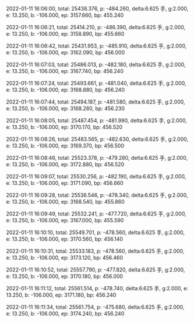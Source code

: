 2022-01-11 16:06:00, total: 25438.376, p: -484.260, delta:6.625 手, g:2.000, e: 13.250, b: -106.000, ep: 3157.660, bp: 455.240

2022-01-11 16:06:21, total: 25414.210, p: -486.390, delta:6.625 手, g:2.000, e: 13.250, b: -106.000, ep: 3158.890, bp: 455.660

2022-01-11 16:06:42, total: 25431.953, p: -485.910, delta:6.625 手, g:2.000, e: 13.250, b: -106.000, ep: 3162.090, bp: 456.000

2022-01-11 16:07:03, total: 25486.013, p: -482.180, delta:6.625 手, g:2.000, e: 13.250, b: -106.000, ep: 3167.740, bp: 456.240

2022-01-11 16:07:24, total: 25493.661, p: -481.040, delta:6.625 手, g:2.000, e: 13.250, b: -106.000, ep: 3168.880, bp: 456.240

2022-01-11 16:07:44, total: 25494.187, p: -481.580, delta:6.625 手, g:2.000, e: 13.250, b: -106.000, ep: 3168.260, bp: 456.230

2022-01-11 16:08:05, total: 25487.454, p: -481.990, delta:6.625 手, g:2.000, e: 13.250, b: -106.000, ep: 3170.170, bp: 456.520

2022-01-11 16:08:26, total: 25483.565, p: -482.630, delta:6.625 手, g:2.000, e: 13.250, b: -106.000, ep: 3169.370, bp: 456.500

2022-01-11 16:08:46, total: 25523.378, p: -479.280, delta:6.625 手, g:2.000, e: 13.250, b: -106.000, ep: 3172.880, bp: 456.520

2022-01-11 16:09:07, total: 25530.256, p: -482.190, delta:6.625 手, g:2.000, e: 13.250, b: -106.000, ep: 3171.090, bp: 456.660

2022-01-11 16:09:28, total: 25536.546, p: -478.340, delta:6.625 手, g:2.000, e: 13.250, b: -106.000, ep: 3168.540, bp: 455.860

2022-01-11 16:09:49, total: 25532.241, p: -477.720, delta:6.625 手, g:2.000, e: 13.250, b: -106.000, ep: 3167.000, bp: 455.590

2022-01-11 16:10:10, total: 25549.701, p: -478.560, delta:6.625 手, g:2.000, e: 13.250, b: -106.000, ep: 3170.560, bp: 456.140

2022-01-11 16:10:31, total: 25533.183, p: -478.560, delta:6.625 手, g:2.000, e: 13.250, b: -106.000, ep: 3173.120, bp: 456.460

2022-01-11 16:10:52, total: 25557.790, p: -477.820, delta:6.625 手, g:2.000, e: 13.250, b: -106.000, ep: 3170.180, bp: 456.000

2022-01-11 16:11:12, total: 25561.514, p: -478.740, delta:6.625 手, g:2.000, e: 13.250, b: -106.000, ep: 3171.180, bp: 456.240

2022-01-11 16:11:34, total: 25561.754, p: -475.680, delta:6.625 手, g:2.000, e: 13.250, b: -106.000, ep: 3174.240, bp: 456.240